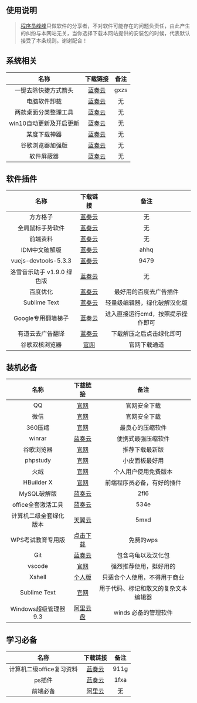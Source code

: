 ## 使用说明

> [程序员峰峰][1]只做软件的分享者，不对软件可能存在的问题负责任，由此产生的纠纷与本网站无关，当你选择下载本网站提供的安装包的时候，代表默认接受了本条规则。谢谢配合！

## 系统相关
| 名称 | 下载链接 | 备注 |
|:---: |:-------:| :---:|
一键去除快捷方式箭头|[蓝奏云][2]|gxzs
电脑软件卸载|[蓝奏云][3]|无
两款桌面分类整理工具|[蓝奏云][4]|无
win10自动更新及开启更新|[蓝奏云][5]|无
某度下载神器|[蓝奏云][6]|无
谷歌浏览器加强版|[蓝奏云][7]|无
软件屏蔽器|[蓝奏云][8]|无


## 软件插件
| 名称 | 下载链接 | 备注 |
|:---: |:-------:| :---:|
方方格子|[蓝奏云][10]|无
全局鼠标手势软件|[蓝奏云][11]|无
前端资料|[蓝奏云][12]|无
IDM中文破解版|[蓝奏云][13]|ahhq
vuejs-devtools-5.3.3|[蓝奏云][14]|9479
洛雪音乐助手 v1.9.0 绿色版|[蓝奏云][15]|无
百度优化|[蓝奏云][16]|最好用的百度去广告插件
Sublime Text|[蓝奏云][17]|轻量级编辑器，绿化破解汉化版
Google专用翻墙梯子|[蓝奏云][18]|进入直接运行cmd，按照提示操作即可
有道云去广告翻译|[蓝奏云][39]|下载解压之后点击绿化即可
谷歌双核浏览器|[官网][40]|官网下载通道


## 装机必备
| 名称 | 下载链接 | 备注 |
|:---: |:-------:| :---:|
QQ|[官网][19]|官网安全下载
微信|[官网][20]|官网安全下载
360压缩|[官网][21]|最良心的压缩软件
winrar|[蓝奏云][22]|便携式最强压缩软件
谷歌浏览器|[官网][23]|推荐下载最新版
phpstudy|[官网][24]|小皮面板最好用
火绒|[官网][25]|个人用户使用免费版本
HBuilder X|[官网][26]|前端程序员必备，有好的插件
MySQL破解版|[蓝奏云][27]|2fl6
office全套激活工具|[蓝奏云][28]|534e
计算机二级全套绿化版本|[天翼云][29]|5mxd
WPS考试教育专用版|[点击下载][30]|免费的wps
Git|[蓝奏云][31]|包含乌龟以及汉化包
vscode|[官网][32]|强烈推荐使用，挺好用的
Xshell|[个人版][33]|只适合个人使用，不得用于商业
Sublime Text|[官网][36]|用于代码、标记和散文的复杂文本编辑器
Windows超级管理器9.3|[阿里云盘][38]|winds 必备的管理软件


## 学习必备
| 名称 | 下载链接 | 备注 |
|:---: |:-------:| :---:|
计算机二级office复习资料|[蓝奏云][34]|911g
ps插件|[蓝奏云][35]|1fxa
前端必备|[阿里云][37]|无


  [1]: https://www.sbitx.top
  [2]: https://coisini.lanzoui.com/iaioy8j
  [3]: https://coisini.lanzoui.com/ic5ev5c
  [4]: https://coisini.lanzoui.com/iRpfydw9xpc
  [5]: https://coisini.lanzoui.com/icarz4d
  [6]: https://coisini.lanzoui.com/i6Oxphgcjgf
  [7]: https://coisini.lanzoui.com/ivfbrhgcjti
  [8]: https://coisini.lanzoui.com/iP3QUpg61sb
  [9]: https://dh.ffboke.cn
  [10]: https://coisini.lanzoui.com/icT0Thmhysd
  [11]: https://shuax.com/project/mouseinc/
  [12]: https://shimo.im/docs/XcvPC39RvJ8YhWHh/read
  [13]: https://coisini.lanzoux.com/b015zq4na
  [14]: https://coisini.lanzoux.com/irpy4o2ba1i
  [15]: https://coisini.lanzoux.com/ignn2okz37e
  [16]:https://coisini.lanzoui.com/isci7phvf3g
  [17]: https://coisini.lanzoux.com/iHPAWk0rvyh
  [18]: https://coisini.lanzoui.com/iSzzgumpjfg
  [19]: https://im.qq.com/
  [20]: https://weixin.qq.com/
  [21]: https://yasuo.360.cn/
  [22]: https://coisini.lanzoux.com/iMHHMo9etvc
  [23]: https://www.google.cn/intl/zh-CN/chrome/
  [24]: https://www.xp.cn/
  [25]: https://www.huorong.cn/
  [26]: https://www.dcloud.io/hbuilderx.html
  [27]: https://coisini.lanzoux.com/b015zq69i
  [28]: https://coisini.lanzoux.com/b0160gy1e
  [29]: https://cloud.189.cn/t/r6fAV3ziMRvq
  [30]: http://ncre.neea.edu.cn/res/Home/2012/1ab1f38f3a81af338dbb4f6495568f28.rar
  [31]: https://coisini.lanzoui.com/iwvMtpfh5uh
  [32]: https://vscode.cdn.azure.cn/stable/054a9295330880ed74ceaedda236253b4f39a335/VSCodeUserSetup-x64-1.56.2.exe
  [33]: http://shandianpan.com/f/5NB3
  [34]: https://coisini.lanzoux.com/iHPAWk0rvyh
  [35]: https://coisini.lanzoui.com/b015cmfyf
  [36]: https://www.sublimetext.com/download
  [37]: https://www.aliyundrive.com/s/rhu3d7JwNQT
  [38]: https://www.aliyundrive.com/s/FzRE4e63osJ
  [39]: https://coisini.lanzoui.com/iicjgslhz4f
  [40]: http://file.cdn.cqttech.com/file/ChromeCore_1201_5.1.3.14.exe